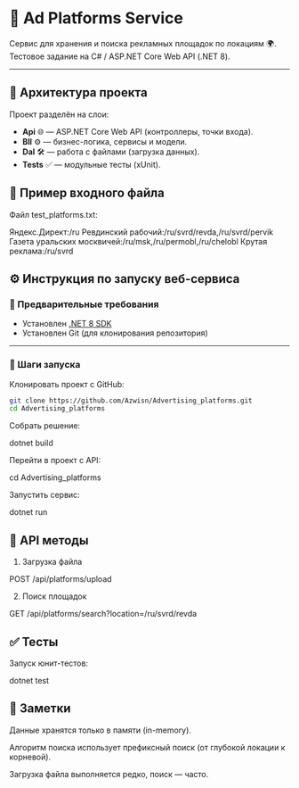 # 📰 Ad Platforms Service

Сервис для хранения и поиска рекламных площадок по локациям 🌍.  
Тестовое задание на C# / ASP.NET Core Web API (.NET 8).

---

## 🚀 Архитектура проекта

Проект разделён на слои:

- **Api** 🌐 — ASP.NET Core Web API (контроллеры, точки входа).
- **Bll** ⚙️ — бизнес-логика, сервисы и модели.
- **Dal** 🛠️ — работа с файлами (загрузка данных).
- **Tests** ✅ — модульные тесты (xUnit).

## 📂 Пример входного файла

Файл test_platforms.txt:

Яндекс.Директ:/ru
Ревдинский рабочий:/ru/svrd/revda,/ru/svrd/pervik
Газета уральских москвичей:/ru/msk,/ru/permobl,/ru/chelobl
Крутая реклама:/ru/svrd

## ⚙️ Инструкция по запуску веб-сервиса

### 🔹 Предварительные требования

- Установлен [.NET 8 SDK](https://dotnet.microsoft.com/en-us/download/dotnet/8.0)
- Установлен Git (для клонирования репозитория)

---

### 🔹 Шаги запуска

Клонировать проект с GitHub:
   ```bash
   git clone https://github.com/Azwisn/Advertising_platforms.git
   cd Advertising_platforms
```

Собрать решение:

dotnet build

Перейти в проект с API:

cd Advertising_platforms

Запустить сервис:

dotnet run

## 🔗 API методы
1. Загрузка файла

POST /api/platforms/upload

2. Поиск площадок

GET /api/platforms/search?location=/ru/svrd/revda

## ✅ Тесты

Запуск юнит-тестов:

dotnet test

## 📌 Заметки

Данные хранятся только в памяти (in-memory).

Алгоритм поиска использует префиксный поиск (от глубокой локации к корневой).

Загрузка файла выполняется редко, поиск — часто.
